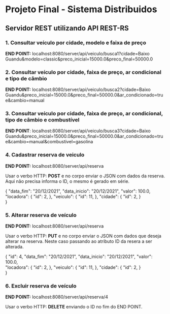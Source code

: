 

# Projeto Final - Sistema Distribuidos
## Servidor REST utilizando API REST-RS


### 1. **Consultar veículo por cidade, modelo e faixa de preço**

**END POINT:** localhost:8080/server/api/veiculo/busca1?cidade=Baixo Guandu&modelo=classic&preco_inicial=15000.0&preco_final=50000.0



                    
### 2. **Consultar veículo por cidade, faixa de preço, ar condicional e tipo de câmbio**

**END POINT:** localhost:8080/server/api/veiculo/busca2?cidade=Baixo Guandu&preco_inicial=15000.0&preco_final=50000.0&ar_condicionado=true&cambio=manual
 
 
 
        
### 3. **Consultar veículo por cidade, faixa de preço, ar condicional, tipo de câmbio e combustível**

**END POINT**: localhost:8080/server/api/veiculo/busca3?cidade=Baixo Guandu&preco_inicial=15000.0&preco_final=50000.0&ar_condicionado=true&cambio=manual&combustivel=gasolina



             
### 4. **Cadastrar reserva de veiculo** 
                
**END POINT:** localhost:8080/server/api/reserva
               
Usar o verbo HTTP: **POST** e no corpo enviar o JSON com dados da reserva. Aqui não precisa informa o ID, o mesmo é gerado em série.
                
{
  "data_fim": "20/12/2021",
  "data_inicio": "20/12/2021",
  "valor": 100.0,    
  "locadora": {
    "id": 2,
  },
  "veiculo": {
    "id": 11,
    },
  "cidade": {
    "id": 2,
    }  
}



            
### 5. **Alterar reserva de veículo**
               
**END POINT:** localhost:8080/server/api/reserva
                    
Usar o verbo HTTP: **PUT** e no corpo enviar o JSON com dados que deseja alterar na reserva. Neste caso passando ao atributo ID da resera a ser alterada.
 
{
  "id": 4,
  "data_fim": "20/12/2021",
  "data_inicio": "20/12/2021",
  "valor": 100.0,    
  "locadora": {
    "id": 2,
  },
  "veiculo": {
    "id": 11,
    },
  "cidade": {
    "id": 2,
    }  
}
 
 
                        
                   
### 6. **Excluir reserva de veículo** 
        
**END POINT:** localhost:8080/server/api/reserva/4
                       
Usar o verbo HTTP: **DELETE** enviando o ID no fim do END POINT.
                       
                
                       
